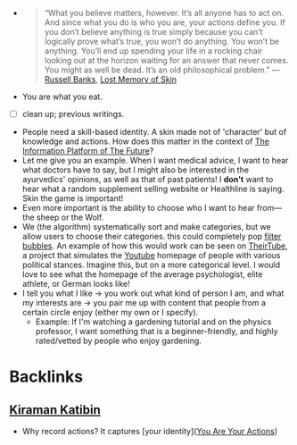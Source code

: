 - > “What you believe matters, however. It’s all anyone has to act on. And since what you do is who you are, your actions define you. If you don’t believe anything is true simply because you can’t logically prove what’s true, you won’t do anything. You won’t be anything. You’ll end up spending your life in a rocking chair looking out at the horizon waiting for an answer that never comes. You might as well be dead. It’s an old philosophical problem.” — [Russell Banks](<Russell Banks.md>), [Lost Memory of Skin](<Lost Memory of Skin.md>)
- You are what you eat.
- [ ] clean up; previous writings.
- People need a skill-based identity. A skin made not of 'character' but of knowledge and actions. How does this matter in the context of [The Information Platform of The Future](<The Information Platform of The Future.md>)?
- Let me give you an example. When I want medical advice, I want to hear what doctors have to say, but I might also be interested in the ayurvedics' opinions, as well as that of past patients! I __don't__ want to hear what a random supplement selling website or Healthline is saying. Skin the game is important!
- Even more important is the ability to choose who I want to hear from— the sheep or the Wolf. 
- We (the algorithm) systematically sort and make categories, but we allow users to choose their categories. this could completely pop [filter bubbles](<filter bubbles.md>). An example of how this would work can be seen on [TheirTube](https://www.their.tube/), a project that simulates the [Youtube](<Youtube.md>) homepage of people with various political stances. Imagine this, but on a more categorical level. I would love to see what the homepage of the average psychologist, elite athlete, or German looks like!
- I tell you what I like -> you work out what kind of person I am, and what my interests are -> you pair me up with content that people from a certain circle enjoy (either my own or I specify).
    - Example: If I'm watching a gardening tutorial and on the physics professor, I want something that is a beginner-friendly, and highly rated/vetted by people who enjoy gardening.

# Backlinks
## [Kiraman Katibin](<Kiraman Katibin.md>)
- Why record actions? It captures [your identity]([You Are Your Actions](<You Are Your Actions.md>))

